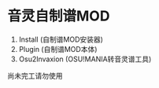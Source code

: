 # 音灵自制谱MOD

1. Install (自制谱MOD安装器)
2. Plugin (自制谱MOD本体)
3. Osu2Invaxion (OSU!MANIA转音灵谱工具)

尚未完工请勿使用
